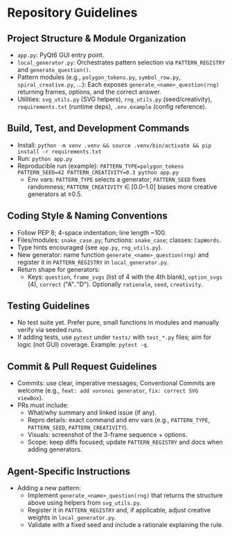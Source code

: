 # Repository Guidelines

## Project Structure & Module Organization
- `app.py`: PyQt6 GUI entry point.
- `local_generator.py`: Orchestrates pattern selection via `PATTERN_REGISTRY` and `generate_question()`.
- Pattern modules (e.g., `polygon_tokens.py`, `symbol_row.py`, `spiral_creative.py`, …): Each exposes `generate_<name>_question(rng)` returning frames, options, and the correct answer.
- Utilities: `svg_utils.py` (SVG helpers), `rng_utils.py` (seed/creativity), `requirements.txt` (runtime deps), `.env.example` (config reference).

## Build, Test, and Development Commands
- Install: `python -m venv .venv && source .venv/bin/activate && pip install -r requirements.txt`
- Run: `python app.py`
- Reproducible run (example): `PATTERN_TYPE=polygon_tokens PATTERN_SEED=42 PATTERN_CREATIVITY=0.3 python app.py`
  - Env vars: `PATTERN_TYPE` selects a generator; `PATTERN_SEED` fixes randomness; `PATTERN_CREATIVITY` ∈ [0.0–1.0] biases more creative generators at ≥0.5.

## Coding Style & Naming Conventions
- Follow PEP 8; 4-space indentation; line length ~100.
- Files/modules: `snake_case.py`; functions: `snake_case`; classes: `CapWords`.
- Type hints encouraged (see `app.py`, `rng_utils.py`).
- New generator: name function `generate_<name>_question(rng)` and register it in `PATTERN_REGISTRY` in `local_generator.py`.
- Return shape for generators:
  - Keys: `question`, `frame_svgs` (list of 4 with the 4th blank), `option_svgs` (4), `correct` ("A".."D"). Optionally `rationale`, `seed`, `creativity`.

## Testing Guidelines
- No test suite yet. Prefer pure, small functions in modules and manually verify via seeded runs.
- If adding tests, use `pytest` under `tests/` with `test_*.py` files; aim for logic (not GUI) coverage. Example: `pytest -q`.

## Commit & Pull Request Guidelines
- Commits: use clear, imperative messages; Conventional Commits are welcome (e.g., `feat: add voronoi generator`, `fix: correct SVG viewBox`).
- PRs must include:
  - What/why summary and linked issue (if any).
  - Repro details: exact command and env vars (e.g., `PATTERN_TYPE`, `PATTERN_SEED`, `PATTERN_CREATIVITY`).
  - Visuals: screenshot of the 3-frame sequence + options.
  - Scope: keep diffs focused; update `PATTERN_REGISTRY` and docs when adding generators.

## Agent-Specific Instructions
- Adding a new pattern:
  - Implement `generate_<name>_question(rng)` that returns the structure above using helpers from `svg_utils.py`.
  - Register it in `PATTERN_REGISTRY` and, if applicable, adjust creative weights in `local_generator.py`.
  - Validate with a fixed seed and include a rationale explaining the rule.
